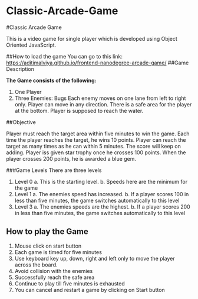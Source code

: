 Classic-Arcade-Game
===============================
#Classic Arcade Game

This is a video game for single player which is developed using Object Oriented JavaScript.

##How to load the game
You can go to this link: https://aditimalviya.github.io/frontend-nanodegree-arcade-game/
##Game Description

**The Game consists of the following:**
1. One Player
2. Three Enemies: Bugs
Each enemy moves on one lane from left to right only.
Player can move in any direction.
There is a safe area for the player at the bottom.
Player is supposed to reach the water.

##Objective

Player must reach the target area within five minutes to win the game.
Each time the player reaches the target, he wins 10 points.
Player can reach the target as many times as he can within 5 minutes.
The score will keep on adding.
Player iss given star trophy once he crosses 100 points.
When the player crosses 200 points, he is awarded a blue gem.

###Game Levels
There are three levels
1. Level 0
  a. This is the starting level.
  b. Speeds here are the minimum for the game
2. Level 1
  a. The enemies speed has increased.
  b. If a player scores 100 in less than five minutes, the game switches automatically to this level
3. Level 3
  a. The enemies speeds are the highest.
  b. If a player scores 200 in less than five minutes, the game switches automatically to this level

## How to play the Game
1. Mouse click on start button
2. Each game is timed for five minutes
3. Use keyboard key up, down, right and left only to move the player across the board.
4. Avoid collision with the enemies
5. Successfully reach the safe area
6. Continue to play till five minutes is exhausted
7. You can cancel and restart a game by clicking on Start button
